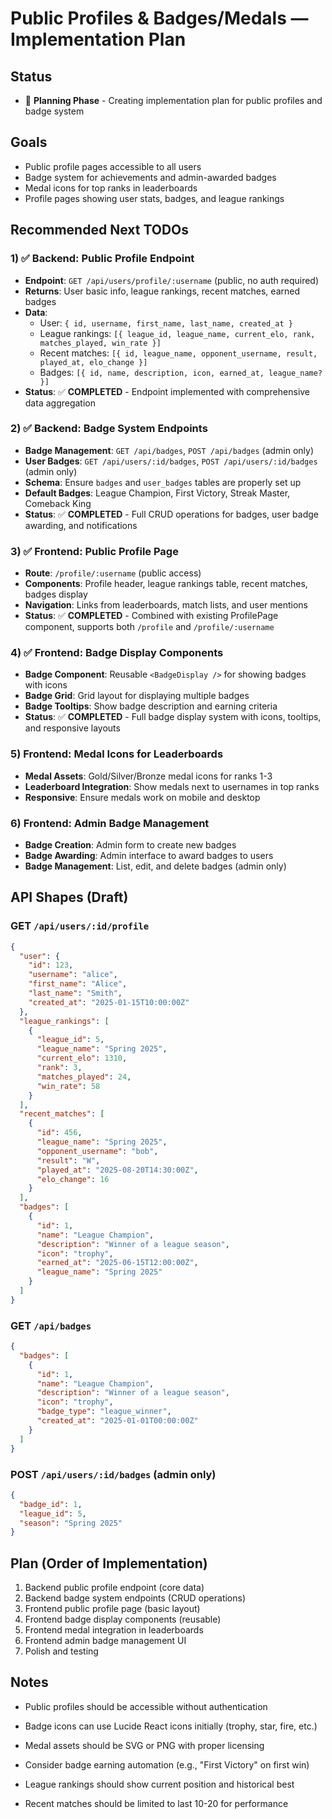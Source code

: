# Public Profiles & Badges/Medals — Implementation Plan

## Status
- 🔄 **Planning Phase** - Creating implementation plan for public profiles and badge system

## Goals
- Public profile pages accessible to all users
- Badge system for achievements and admin-awarded badges
- Medal icons for top ranks in leaderboards
- Profile pages showing user stats, badges, and league rankings

## Recommended Next TODOs

### 1) ✅ Backend: Public Profile Endpoint
- **Endpoint**: `GET /api/users/profile/:username` (public, no auth required)
- **Returns**: User basic info, league rankings, recent matches, earned badges
- **Data**: 
  - User: `{ id, username, first_name, last_name, created_at }`
  - League rankings: `[{ league_id, league_name, current_elo, rank, matches_played, win_rate }]`
  - Recent matches: `[{ id, league_name, opponent_username, result, played_at, elo_change }]`
  - Badges: `[{ id, name, description, icon, earned_at, league_name? }]`
- **Status**: ✅ **COMPLETED** - Endpoint implemented with comprehensive data aggregation

### 2) ✅ Backend: Badge System Endpoints
- **Badge Management**: `GET /api/badges`, `POST /api/badges` (admin only)
- **User Badges**: `GET /api/users/:id/badges`, `POST /api/users/:id/badges` (admin only)
- **Schema**: Ensure `badges` and `user_badges` tables are properly set up
- **Default Badges**: League Champion, First Victory, Streak Master, Comeback King
- **Status**: ✅ **COMPLETED** - Full CRUD operations for badges, user badge awarding, and notifications

### 3) ✅ Frontend: Public Profile Page
- **Route**: `/profile/:username` (public access)
- **Components**: Profile header, league rankings table, recent matches, badges display
- **Navigation**: Links from leaderboards, match lists, and user mentions
- **Status**: ✅ **COMPLETED** - Combined with existing ProfilePage component, supports both `/profile` and `/profile/:username`

### 4) ✅ Frontend: Badge Display Components
- **Badge Component**: Reusable `<BadgeDisplay />` for showing badges with icons
- **Badge Grid**: Grid layout for displaying multiple badges
- **Badge Tooltips**: Show badge description and earning criteria
- **Status**: ✅ **COMPLETED** - Full badge display system with icons, tooltips, and responsive layouts

### 5) Frontend: Medal Icons for Leaderboards
- **Medal Assets**: Gold/Silver/Bronze medal icons for ranks 1-3
- **Leaderboard Integration**: Show medals next to usernames in top ranks
- **Responsive**: Ensure medals work on mobile and desktop

### 6) Frontend: Admin Badge Management
- **Badge Creation**: Admin form to create new badges
- **Badge Awarding**: Admin interface to award badges to users
- **Badge Management**: List, edit, and delete badges (admin only)

## API Shapes (Draft)

### GET `/api/users/:id/profile`
```json
{
  "user": {
    "id": 123,
    "username": "alice",
    "first_name": "Alice",
    "last_name": "Smith",
    "created_at": "2025-01-15T10:00:00Z"
  },
  "league_rankings": [
    {
      "league_id": 5,
      "league_name": "Spring 2025",
      "current_elo": 1310,
      "rank": 3,
      "matches_played": 24,
      "win_rate": 58
    }
  ],
  "recent_matches": [
    {
      "id": 456,
      "league_name": "Spring 2025",
      "opponent_username": "bob",
      "result": "W",
      "played_at": "2025-08-20T14:30:00Z",
      "elo_change": 16
    }
  ],
  "badges": [
    {
      "id": 1,
      "name": "League Champion",
      "description": "Winner of a league season",
      "icon": "trophy",
      "earned_at": "2025-06-15T12:00:00Z",
      "league_name": "Spring 2025"
    }
  ]
}
```

### GET `/api/badges`
```json
{
  "badges": [
    {
      "id": 1,
      "name": "League Champion",
      "description": "Winner of a league season",
      "icon": "trophy",
      "badge_type": "league_winner",
      "created_at": "2025-01-01T00:00:00Z"
    }
  ]
}
```

### POST `/api/users/:id/badges` (admin only)
```json
{
  "badge_id": 1,
  "league_id": 5,
  "season": "Spring 2025"
}
```

## Plan (Order of Implementation)
1) Backend public profile endpoint (core data)
2) Backend badge system endpoints (CRUD operations)
3) Frontend public profile page (basic layout)
4) Frontend badge display components (reusable)
5) Frontend medal integration in leaderboards
6) Frontend admin badge management UI
7) Polish and testing

## Notes
- Public profiles should be accessible without authentication
- Badge icons can use Lucide React icons initially (trophy, star, fire, etc.)
- Medal assets should be SVG or PNG with proper licensing
- Consider badge earning automation (e.g., "First Victory" on first win)
- League rankings should show current position and historical best

- Recent matches should be limited to last 10-20 for performance
